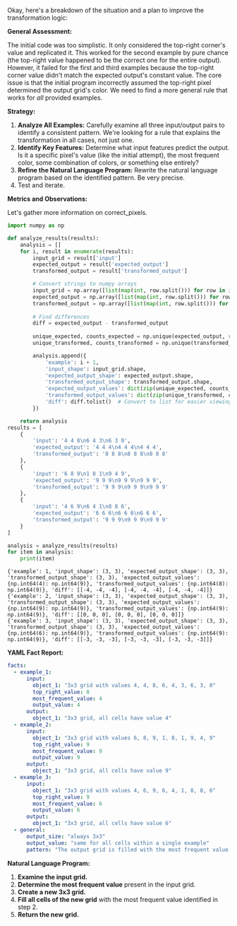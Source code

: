 Okay, here's a breakdown of the situation and a plan to improve the transformation logic:

**General Assessment:**

The initial code was too simplistic. It only considered the top-right corner's value and replicated it. This worked for the second example by pure chance (the top-right value happened to be the correct one for the entire output). However, it failed for the first and third examples because the top-right corner value didn't match the expected output's constant value. The core issue is that the initial program incorrectly assumed the top-right pixel determined the output grid's color. We need to find a more general rule that works for *all* provided examples.

**Strategy:**

1.  **Analyze All Examples:** Carefully examine all three input/output pairs to identify a consistent pattern. We're looking for a rule that explains the transformation in all cases, not just one.
2.  **Identify Key Features:** Determine what input features predict the output. Is it a specific pixel's value (like the initial attempt), the most frequent color, some combination of colors, or something else entirely?
3.  **Refine the Natural Language Program:**  Rewrite the natural language program based on the identified pattern. Be very precise.
4. Test and iterate.

**Metrics and Observations:**

Let's gather more information on correct_pixels.


``` python
import numpy as np

def analyze_results(results):
    analysis = []
    for i, result in enumerate(results):
        input_grid = result['input']
        expected_output = result['expected_output']
        transformed_output = result['transformed_output']

        # Convert strings to numpy arrays
        input_grid = np.array([list(map(int, row.split())) for row in input_grid.split('\n')])
        expected_output = np.array([list(map(int, row.split())) for row in expected_output.split('\n')])
        transformed_output = np.array([list(map(int, row.split())) for row in transformed_output.split('\n')])
        
        # Find differences
        diff = expected_output - transformed_output
        
        unique_expected, counts_expected = np.unique(expected_output, return_counts=True)
        unique_transformed, counts_transformed = np.unique(transformed_output, return_counts=True)        

        analysis.append({
            'example': i + 1,
            'input_shape': input_grid.shape,
            'expected_output_shape': expected_output.shape,
            'transformed_output_shape': transformed_output.shape,
            'expected_output_values': dict(zip(unique_expected, counts_expected)),
            'transformed_output_values': dict(zip(unique_transformed, counts_transformed)),
            'diff': diff.tolist()  # Convert to list for easier viewing
        })

    return analysis
results = [
    {
        'input': '4 4 8\n6 4 3\n6 3 0',
        'expected_output': '4 4 4\n4 4 4\n4 4 4',
        'transformed_output': '8 8 8\n8 8 8\n8 8 8'
    },
    {
        'input': '6 8 9\n1 8 1\n9 4 9',
        'expected_output': '9 9 9\n9 9 9\n9 9 9',
        'transformed_output': '9 9 9\n9 9 9\n9 9 9'
    },
    {
        'input': '4 6 9\n6 4 1\n8 8 6',
        'expected_output': '6 6 6\n6 6 6\n6 6 6',
        'transformed_output': '9 9 9\n9 9 9\n9 9 9'
    }
]

analysis = analyze_results(results)
for item in analysis:
    print(item)


```
```
{'example': 1, 'input_shape': (3, 3), 'expected_output_shape': (3, 3), 'transformed_output_shape': (3, 3), 'expected_output_values': {np.int64(4): np.int64(9)}, 'transformed_output_values': {np.int64(8): np.int64(9)}, 'diff': [[-4, -4, -4], [-4, -4, -4], [-4, -4, -4]]}
{'example': 2, 'input_shape': (3, 3), 'expected_output_shape': (3, 3), 'transformed_output_shape': (3, 3), 'expected_output_values': {np.int64(9): np.int64(9)}, 'transformed_output_values': {np.int64(9): np.int64(9)}, 'diff': [[0, 0, 0], [0, 0, 0], [0, 0, 0]]}
{'example': 3, 'input_shape': (3, 3), 'expected_output_shape': (3, 3), 'transformed_output_shape': (3, 3), 'expected_output_values': {np.int64(6): np.int64(9)}, 'transformed_output_values': {np.int64(9): np.int64(9)}, 'diff': [[-3, -3, -3], [-3, -3, -3], [-3, -3, -3]]}

```
**YAML Fact Report:**


```yaml
facts:
  - example_1:
      input:
        object_1: "3x3 grid with values 4, 4, 8, 6, 4, 3, 6, 3, 0"
        top_right_value: 8
        most_frequent_value: 4
        output_value: 4
      output:
        object_1: "3x3 grid, all cells have value 4"
  - example_2:
      input:
        object_1: "3x3 grid with values 6, 8, 9, 1, 8, 1, 9, 4, 9"
        top_right_value: 9
        most_frequent_value: 9
        output_value: 9
      output:
        object_1: "3x3 grid, all cells have value 9"
  - example_3:
      input:
        object_1: "3x3 grid with values 4, 6, 9, 6, 4, 1, 8, 8, 6"
        top_right_value: 9
        most_frequent_value: 6
        output_value: 6
      output:
        object_1: "3x3 grid, all cells have value 6"
  - general:
      output_size: "always 3x3"
      output_value: "same for all cells within a single example"
      pattern: "The output grid is filled with the most frequent value of the input grid"

```


**Natural Language Program:**

1.  **Examine the input grid.**
2.  **Determine the most frequent value** present in the input grid.
3.  **Create a new 3x3 grid.**
4.  **Fill all cells of the new grid** with the most frequent value identified in step 2.
5.  **Return the new grid.**
